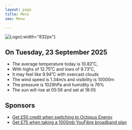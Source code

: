 ```yaml
---
layout: page
title: Menu
seo: Menu

---
```


![Logo](/images/logo.jpg){:width="832px"}

<!-- weather_marker starts -->
## On Tuesday, 23 September 2025

- The average temperature today is 10.82˚C,
- With highs of 12.75˚C and lows of 9.73˚C,
- It may feel like 9.94˚C with overcast clouds
- The wind speed is 1.34m/s and visibility is 10000m
- The pressure is 1029hPa and humidity is 76%
- The sun will rise at 05:56 and set at 18:05

<!-- weather_marker ends -->

## Sponsors

- [Get £50 credit when switching to Octopus Energy](https://bit.ly/3oD1nnS)
- [Get £75 when taking a 1000mb YouFibre broadband plan](https://aklam.io/91zWhU?)
